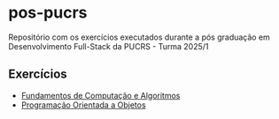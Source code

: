 # pos-pucrs
Repositório com os exercícios executados durante a pós graduação em Desenvolvimento Full-Stack da PUCRS - Turma 2025/1

## Exercícios

- [Fundamentos de Computação e Algoritmos](./FundamentosComputacaoAlgoritmos)
- [Programação Orientada a Objetos](./POO)